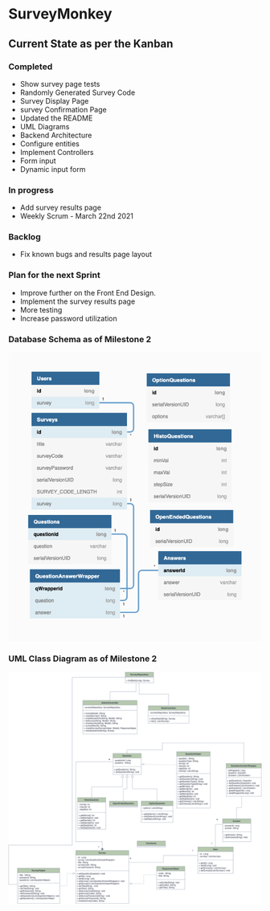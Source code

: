 # SurveyMonkey

## Current State as per the Kanban

### Completed
- Show survey page tests
- Randomly Generated Survey Code
- Survey Display Page
- survey Confirmation Page
- Updated the README
- UML Diagrams
- Backend Architecture
- Configure entities
- Implement Controllers
- Form input
- Dynamic input form


### In progress
- Add survey results page
- Weekly Scrum - March 22nd 2021

### Backlog
- Fix known bugs and results page layout

### Plan for the next Sprint
- Improve further on the Front End Design.
- Implement the survey results page
- More testing
- Increase password utilization

### Database Schema as of Milestone 2

![Database Schema](src/main/resources/static/images/survey_monkey_er_diagram.png)

### UML Class Diagram as of Milestone 2

![UML Class Diagram](src/main/resources/static/images/uml.png)

